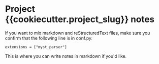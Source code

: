 # Project {{cookiecutter.project_slug}} notes

If you want to mix markdown and reStructuredText files, make sure you
confirm that the following line is in conf.py:

    extensions = ["myst_parser"]
    
    
This is where you can write notes in markdown if you'd like.
